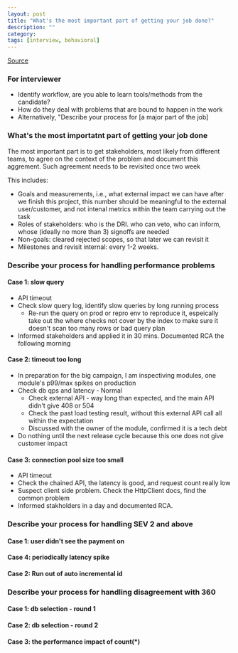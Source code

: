 ```yaml
---
layout: post
title: "What's the most important part of getting your job done?"
description: ""
category: 
tags: [interview, behavioral]
---
```


[Source](https://hire.google.com/articles/7-proven-job-interview-questions/)

### For interviewer

* Identify workflow, are you able to learn tools/methods from the candidate?
* How do they deal with problems that are bound to happen in the work
* Alternatively, "Describe your process for [a major part of the job]


### What's the most importatnt part of getting your job done

The most important part is to get stakeholders, most likely from different teams, to agree on the context of the problem and document this aggrement. Such agreement needs to be revisited once two week

This includes:

* Goals and measurements, i.e., what external impact we can have after we finish this project, this number should be meaningful to the external user/customer, and not intenal metrics within the team carrying out the task
* Roles of stakeholders: who is the DRI. who can veto, who can inform, whose (ideally no more than 3) signoffs are needed
* Non-goals: cleared rejected scopes, so that later we can revisit it
* Milestones and revisit internal: every 1-2 weeks. 

### Describe your process for handling performance problems

#### Case 1: slow query

* API timeout
* Check slow query log, identify slow queries by long running process
  * Re-run the query on prod or repro env to reproduce it, espeically take out the where checks not cover by the index to make sure it doesn't scan too many rows or bad query plan
* Informed stakeholders and applied it in 30 mins. Documented RCA the following morning

#### Case 2: timeout too long
* In preparation for the big campaign, I am inspectiving modules, one module's p99/max spikes on production
* Check db qps and latency - Normal
  * Check external API - way long than expected, and the main API didn't give 408 or 504 
  * Check the past load testing result, without this external API call all within the expectation
  * Discussed with the owner of the module, confirmed it is a tech debt
* Do nothing until the next release cycle because this one does not give customer impact

#### Case 3: connection pool size too small
* API timeout
* Check the chained API, the latency is good, and request count really low
 * Suspect client side problem. Check the HttpClient docs, find the common problem 
* Informed stakholders in a day and documented RCA.



### Describe your process for handling SEV 2 and above

#### Case 1: user didn't see the payment on 

#### Case 4: periodically latency spike


#### Case 2: Run out of auto incremental id


### Describe your process for handling disagreement with 360

#### Case 1: db selection - round 1

#### Case 2: db selection - round 2

#### Case 3: the performance impact of count(*)
